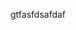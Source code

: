 gtfasfdsafdaf
<!--stackedit_data:
eyJoaXN0b3J5IjpbLTEzNDIyMzIxOCwtMjEwNjk4NDYyNSwtMz
MyNDU1MzYzXX0=
-->